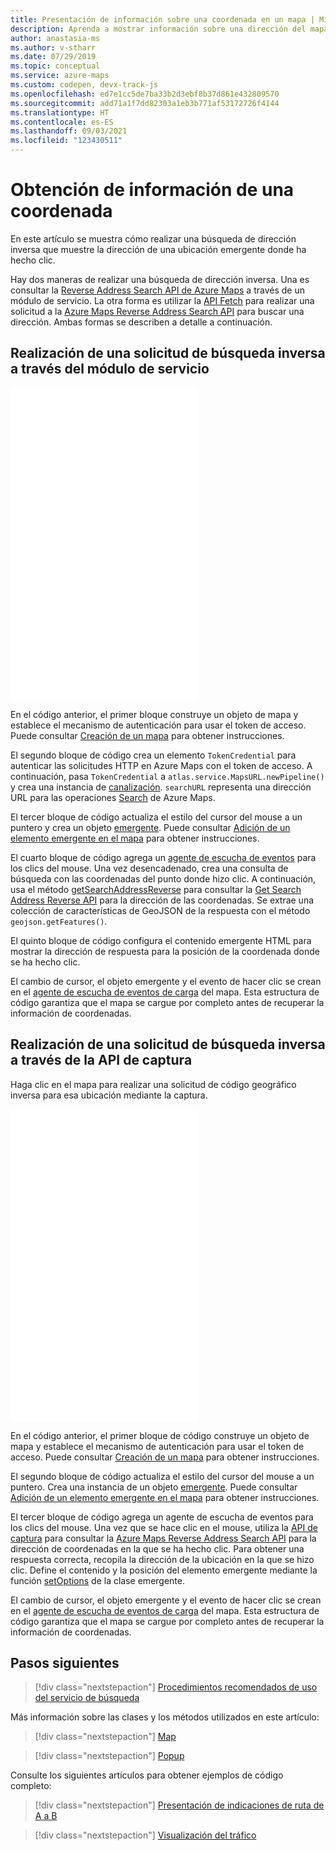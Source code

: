 ```yaml
---
title: Presentación de información sobre una coordenada en un mapa | Microsoft Azure Maps
description: Aprenda a mostrar información sobre una dirección del mapa cuando un usuario selecciona una coordenada.
author: anastasia-ms
ms.author: v-stharr
ms.date: 07/29/2019
ms.topic: conceptual
ms.service: azure-maps
ms.custom: codepen, devx-track-js
ms.openlocfilehash: ed7e1cc5de7ba33b2d3ebf8b37d861e432809570
ms.sourcegitcommit: add71a1f7dd82303a1eb3b771af53172726f4144
ms.translationtype: HT
ms.contentlocale: es-ES
ms.lasthandoff: 09/03/2021
ms.locfileid: "123430511"
---
```

# <a name="get-information-from-a-coordinate"></a>Obtención de información de una coordenada

En este artículo se muestra cómo realizar una búsqueda de dirección inversa que muestre la dirección de una ubicación emergente donde ha hecho clic.

Hay dos maneras de realizar una búsqueda de dirección inversa. Una es consultar la [Reverse Address Search API de Azure Maps](/rest/api/maps/search/getsearchaddressreverse) a través de un módulo de servicio. La otra forma es utilizar la [API Fetch](https://fetch.spec.whatwg.org/) para realizar una solicitud a la [Azure Maps Reverse Address Search API](/rest/api/maps/search/getsearchaddressreverse) para buscar una dirección. Ambas formas se describen a detalle a continuación.

## <a name="make-a-reverse-search-request-via-service-module"></a>Realización de una solicitud de búsqueda inversa a través del módulo de servicio

<iframe height='500' scrolling='no' title='Obtención de información de una coordenada (módulo de servicio)' src='//codepen.io/azuremaps/embed/ejEYMZ/?height=265&theme-id=0&default-tab=js,result&embed-version=2&editable=true' frameborder='no' loading="lazy" allowtransparency='true' allowfullscreen='true'>Consulte el Pen <a href='https://codepen.io/azuremaps/pen/ejEYMZ/'>Get information from a coordinate (Service Module)</a> (Obtención de información de una coordenada) de Azure Maps (<a href='https://codepen.io/azuremaps'>@azuremaps</a>) en <a href='https://codepen.io'>CodePen</a>.
</iframe>

En el código anterior, el primer bloque construye un objeto de mapa y establece el mecanismo de autenticación para usar el token de acceso. Puede consultar [Creación de un mapa](./map-create.md) para obtener instrucciones.

El segundo bloque de código crea un elemento `TokenCredential` para autenticar las solicitudes HTTP en Azure Maps con el token de acceso. A continuación, pasa `TokenCredential` a `atlas.service.MapsURL.newPipeline()` y crea una instancia de [canalización](/javascript/api/azure-maps-rest/atlas.service.pipeline). `searchURL` representa una dirección URL para las operaciones [Search](/rest/api/maps/search) de Azure Maps.

El tercer bloque de código actualiza el estilo del cursor del mouse a un puntero y crea un objeto [emergente](/javascript/api/azure-maps-control/atlas.popup#open). Puede consultar [Adición de un elemento emergente en el mapa](./map-add-popup.md) para obtener instrucciones.

El cuarto bloque de código agrega un [agente de escucha de eventos](/javascript/api/azure-maps-control/atlas.map#events) para los clics del mouse. Una vez desencadenado, crea una consulta de búsqueda con las coordenadas del punto donde hizo clic. A continuación, usa el método [getSearchAddressReverse](/javascript/api/azure-maps-rest/atlas.service.searchurl#searchaddressreverse-aborter--geojson-position--searchaddressreverseoptions-) para consultar la [Get Search Address Reverse API](/rest/api/maps/search/getsearchaddressreverse) para la dirección de las coordenadas. Se extrae una colección de características de GeoJSON de la respuesta con el método `geojson.getFeatures()`.

El quinto bloque de código configura el contenido emergente HTML para mostrar la dirección de respuesta para la posición de la coordenada donde se ha hecho clic.

El cambio de cursor, el objeto emergente y el evento de hacer clic se crean en el [agente de escucha de eventos de carga](/javascript/api/azure-maps-control/atlas.map#events) del mapa. Esta estructura de código garantiza que el mapa se cargue por completo antes de recuperar la información de coordenadas.

## <a name="make-a-reverse-search-request-via-fetch-api"></a>Realización de una solicitud de búsqueda inversa a través de la API de captura

Haga clic en el mapa para realizar una solicitud de código geográfico inversa para esa ubicación mediante la captura.

<iframe height='500' scrolling='no' title='Obtención de información de una coordenada' src='//codepen.io/azuremaps/embed/ddXzoB/?height=516&theme-id=0&default-tab=js,result&embed-version=2&editable=true' frameborder='no' loading="lazy" allowtransparency='true' allowfullscreen='true'>Consulte el Pen <a href='https://codepen.io/azuremaps/pen/ddXzoB/'>Obtención de información de una coordenada</a> de Azure Maps (<a href='https://codepen.io/azuremaps'>@azuremaps</a>) en <a href='https://codepen.io'>CodePen</a>.
</iframe>

En el código anterior, el primer bloque de código construye un objeto de mapa y establece el mecanismo de autenticación para usar el token de acceso. Puede consultar [Creación de un mapa](./map-create.md) para obtener instrucciones.

El segundo bloque de código actualiza el estilo del cursor del mouse a un puntero. Crea una instancia de un objeto [emergente](/javascript/api/azure-maps-control/atlas.popup#open). Puede consultar [Adición de un elemento emergente en el mapa](./map-add-popup.md) para obtener instrucciones.

El tercer bloque de código agrega un agente de escucha de eventos para los clics del mouse. Una vez que se hace clic en el mouse, utiliza la [API de captura](https://fetch.spec.whatwg.org/) para consultar la [Azure Maps Reverse Address Search API](/rest/api/maps/search/getsearchaddressreverse) para la dirección de coordenadas en la que se ha hecho clic. Para obtener una respuesta correcta, recopila la dirección de la ubicación en la que se hizo clic. Define el contenido y la posición del elemento emergente mediante la función [setOptions](/javascript/api/azure-maps-control/atlas.popup#setoptions-popupoptions-) de la clase emergente.

El cambio de cursor, el objeto emergente y el evento de hacer clic se crean en el [agente de escucha de eventos de carga](/javascript/api/azure-maps-control/atlas.map#events) del mapa. Esta estructura de código garantiza que el mapa se cargue por completo antes de recuperar la información de coordenadas.

## <a name="next-steps"></a>Pasos siguientes

> [!div class="nextstepaction"]
> [Procedimientos recomendados de uso del servicio de búsqueda](how-to-use-best-practices-for-search.md)

Más información sobre las clases y los métodos utilizados en este artículo:

> [!div class="nextstepaction"]
> [Map](/javascript/api/azure-maps-control/atlas.map)

> [!div class="nextstepaction"]
> [Popup](/javascript/api/azure-maps-control/atlas.popup)

Consulte los siguientes artículos para obtener ejemplos de código completo:

> [!div class="nextstepaction"]
> [Presentación de indicaciones de ruta de A a B](./map-route.md)

> [!div class="nextstepaction"]
> [Visualización del tráfico](./map-show-traffic.md)